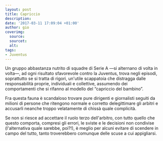 ```yaml
---
layout: post
title: Capriccio
description: 
date: '2017-03-11 17:09:04 +01:00'
author: gio
coverimg:
  source: 
  sourcet: 
  alt: 
tags:
- Juventus
---
```


Un gruppo abbastanza nutrito di squadre di Serie A —si alternano di volta in volta—, ad ogni risultato sfavorevole contro la Juventus, trova negli episodi, soprattutto se si tratta di rigori, un'utile scappatoia che distragga dalle responsabilità proprie, individuali e collettive, assumendo dei comportamenti che si rifanno al modello del “capriccio del bambino”.

Fra questa fauna è scandaloso trovare pure dirigenti e giornalisti seguiti da milioni di persone che ritengono normale e corretto delegittimare gli arbitri e accusarli neanche troppo velatamente di chissà quale complicità.

Se non si riesce ad accettare il ruolo terzo dell'arbitro, con tutto quello che questo comporta, compresi gli errori, le sviste e le decisioni non condivise (l'alternativa quale sarebbe, poi?!), è meglio per alcuni evitare di scendere in campo del tutto, tanto troverebbero comunque delle scuse a cui appigliarsi.
